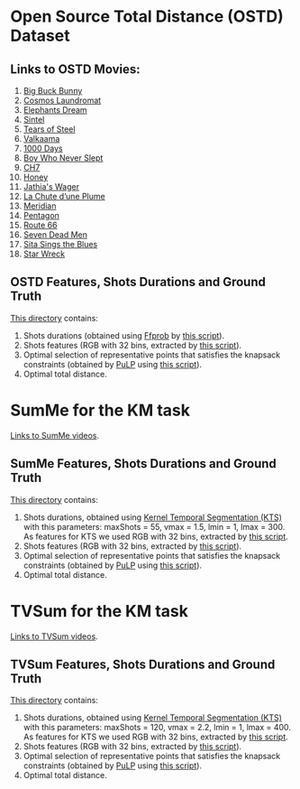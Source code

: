 # Open Source Total Distance (OSTD) Dataset

## Links to OSTD Movies: 

1. [Big Buck Bunny](http://download.blender.org/peach/bigbuckbunny_movies/big_buck_bunny_480p_surround-fix.avi)  
2. [Cosmos Laundromat](https://archive.org/download/CosmosLaundromatFirstCycle/Cosmos%20Laundromat%20-%20First%20Cycle%20%281080p%29.mp4)  
3. [Elephants Dream](http://video.blendertestbuilds.de/download.blender.org/ED/ED_1024.avi)  
4. [Sintel](http://peach.themazzone.com/durian/movies/sintel-1024-surround.mp4)   
5. [Tears of Steel](http://ftp.nluug.nl/pub/graphics/blender/demo/movies/ToS/tears_of_steel_1080p.mov)   
6. [Valkaama](http://www.valkaama.com/download.php?target=media/movie/Valkaama_1080_p.mkv)   
7. [1000 Days](http://muvideo.net/video/US6eCbRfIN8/1000-tage-german-full-length-movie-with.html)   
8. [Boy Who Never Slept](http://www.mediafire.com/file/8cfx2e097hblar1/Boy_Who_Never_Slept_-_Remastered_Full_Movie.mp4/file)   
9. [CH7](http://www.mediafire.com/file/3pghcs6h8lhix5x/CH7.mp4/file)   
10. [Honey](http://www.mediafire.com/file/7ta3q6dpdh442z6/Honey-final-180k.mp4/file)   
11. [Jathia's Wager](http://www.mediafire.com/file/pr0itqcke8z3cjd/Jathia%2527s_Wager_%25282009%2529_-_Public_Domain_Universe_-_Solomon_D._Rothman.mp4/file)   
12. [La Chute d’une Plume](http://www.mediafire.com/file/i4mm7tnr6u3v2kv/la_chute_d_une_plume_720p_sub_en_fr_es_pt.mp4/file)  
13. [Meridian](http://www.mediafire.com/file/tcxp8ei686ee7t8/Meridian_Netflix.mp4/file)  
14. [Pentagon](http://www.mediafire.com/file/hh3i59iodwf8b39/Pentagon.2008.enSubs-correct.avi/file)  
15. [Route 66](http://www.mediafire.com/file/1krgv2jmdttebdr/Route_66_-_an_American_badDream.avi/file)  
16. [Seven Dead Men](http://www.mediafire.com/file/o19b6yv40taqa88/Seven_Dead_Men.mp4/file)  
17. [Sita Sings the Blues](http://www.mediafire.com/file/q74ogbg772p79pz/SITA_SINGS_MOVIE_ONLY.mp4/file)  
18. [Star Wreck](http://www.mediafire.com/file/o772rn8sg2af56h/Star_Wreck-_In_the_Pirkinning_%2528with_subtitles_in_10_languages%2529.mp4/file)  

## OSTD Features, Shots Durations and Ground Truth
[This directory](ostd.zip) contains:
1. Shots durations (obtained   using [Ffprob](https://pypi.org/project/ffprobe/) by [this script](gt%20auxiliary%20scripts/ffprob_shot_segmentation.py)).
2. Shots features (RGB with 32 bins, extracted by [this script](gt%20auxiliary%20scripts/extract_features.py)).
3. Optimal selection of representative points that satisfies the knapsack constraints (obtained by [PuLP](https://pypi.org/project/PuLP/) using [this script](gt%20auxiliary%20scripts/PuLP_for_Knapsack_Median.py)).
4. Optimal total distance.

# SumMe for the KM task
[Links to SumMe videos](https://gyglim.github.io/me/vsum/index.html#benchmark). 
## SumMe Features, Shots Durations and Ground Truth
[This directory](summe_for_total_distance.zip) contains:
1. Shots durations, 
obtained  using [Kernel Temporal Segmentation (KTS)](https://github.com/pathak22/videoseg/tree/master/lib/kts) with this parameters: 
maxShots = 55, vmax = 1.5, lmin = 1, lmax = 300. As features for KTS we used RGB with 32 bins, extracted by [this script](gt%20auxiliary%20scripts/extract_features.py).
2. Shots features (RGB with 32 bins, extracted by [this script](gt%20auxiliary%20scripts/extract_features.py)).
3. Optimal selection of representative points that satisfies the knapsack constraints (obtained by [PuLP](https://pypi.org/project/PuLP/) using [this script](gt%20auxiliary%20scripts/PuLP_for_Knapsack_Median.py)).
4. Optimal total distance.

# TVSum for the KM task
[Links to TVSum videos](https://github.com/yalesong/tvsum). 
## TVSum Features, Shots Durations and Ground Truth
[This directory](tvsum_for_total_distance.zip) contains:
1. Shots durations, 
obtained  using [Kernel Temporal Segmentation (KTS)](https://github.com/pathak22/videoseg/tree/master/lib/kts) with this parameters: 
maxShots = 120, vmax = 2.2, lmin = 1, lmax = 400. As features for KTS we used RGB with 32 bins, extracted by [this script](gt%20auxiliary%20scripts/extract_features.py).
2. Shots features (RGB with 32 bins, extracted by [this script](gt%20auxiliary%20scripts/extract_features.py)).
3. Optimal selection of representative points that satisfies the knapsack constraints (obtained by [PuLP](https://pypi.org/project/PuLP/) using [this script](gt%20auxiliary%20scripts/PuLP_for_Knapsack_Median.py)).
4. Optimal total distance.


